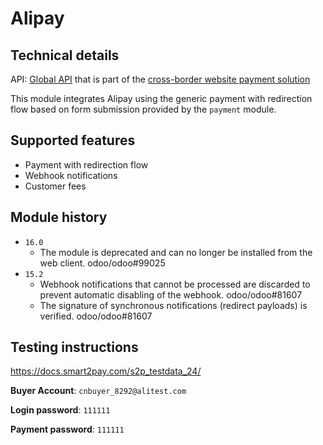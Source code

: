# Alipay

## Technical details

API: [Global API](https://global.alipay.com/docs/ac/global/create_forex_trade) that is part of the
[cross-border website payment solution](https://global.alipay.com/docs/ac/web/integration)

This module integrates Alipay using the generic payment with redirection flow based on form
submission provided by the `payment` module.

## Supported features

- Payment with redirection flow
- Webhook notifications
- Customer fees

## Module history

- `16.0`
  - The module is deprecated and can no longer be installed from the web client. odoo/odoo#99025
- `15.2`
  - Webhook notifications that cannot be processed are discarded to prevent automatic disabling of
    the webhook. odoo/odoo#81607
  - The signature of synchronous notifications (redirect payloads) is verified. odoo/odoo#81607

## Testing instructions

https://docs.smart2pay.com/s2p_testdata_24/

**Buyer Account**: `cnbuyer_8292@alitest.com`

**Login password**: `111111`

**Payment password**: `111111`
